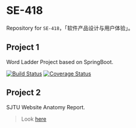 # SE-418
Repository for `SE-418`，「软件产品设计与用户体验」。

## Project 1
Word Ladder Project based on SpringBoot.

[![Build Status](https://travis-ci.com/yuxiqian/SE-418.svg?branch=master)](https://travis-ci.com/yuxiqian/SE-418)
[![Coverage Status](https://coveralls.io/repos/github/yuxiqian/SE-418/badge.svg?branch=master)](https://coveralls.io/github/yuxiqian/SE-418?branch=master)

## Project 2
SJTU Website Anatomy Report.

> Look [here](https://github.com/yuxiqian/SE-418/blob/master/sjtu-website-anatomy/document.md)
